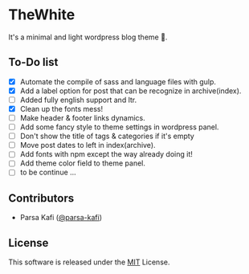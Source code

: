 # TheWhite

It's a minimal and light wordpress blog theme :art:.

## To-Do list

- [x] Automate the compile of sass and language files with gulp.
- [x] Add a label option for post that can be recognize in archive(index).
- [ ] Added fully english support and ltr.
- [x] Clean up the fonts mess!
- [ ] Make header & footer links dynamics.
- [ ] Add some fancy style to theme settings in wordpress panel.
- [ ] Don't show the title of tags & categories if it's empty
- [ ] Move post dates to left in index(archive).
- [ ] Add fonts with npm except the way already doing it!
- [ ] Add theme color field to theme panel.
- [ ] to be continue ...

## Contributors

- Parsa Kafi ([@parsa-kafi](https://github.com/parsa-kafi))

## License

This software is released under the [MIT](https://github.com/TheYahya/thewhite/blob/master/LICENSE) License.
